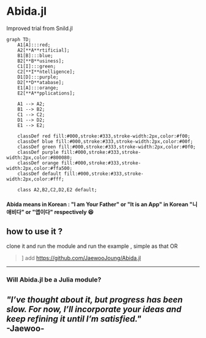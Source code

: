 # Abida.jl
Improved trial from Snild.jl

```mermaid
graph TD;
    A1[A]:::red;
    A2[**A**rtificial];
    B1[B]:::blue;
    B2[**B**usiness];
    C1[I]:::green;
    C2[**I**ntelligence];
    D1[D]:::purple;
    D2[**D**atabase];
    E1[A]:::orange;
    E2[**A**pplications];

    A1 --> A2;
    B1 --> B2;
    C1 --> C2;
    D1 --> D2;
    E1 --> E2;

    classDef red fill:#000,stroke:#333,stroke-width:2px,color:#f00;
    classDef blue fill:#000,stroke:#333,stroke-width:2px,color:#00f;
    classDef green fill:#000,stroke:#333,stroke-width:2px,color:#0f0;
    classDef purple fill:#000,stroke:#333,stroke-width:2px,color:#800080;
    classDef orange fill:#000,stroke:#333,stroke-width:2px,color:#ffa500;
    classDef default fill:#000,stroke:#333,stroke-width:2px,color:#fff;

    class A2,B2,C2,D2,E2 default;

```
#### Abida means in Korean : "I am Your Father" or "It is an App" in Korean  "니 애비다" or "앱이다" respectively 😆

## how to use it ? 
clone it and run the module and run the example , simple as that
OR
>] add https://github.com/JaewooJoung/Abida.jl

---

### **Will Abida.jl be a Julia module?**  
*"I’ve thought about it, but progress has been slow. For now, I’ll incorporate your ideas and keep refining it until I’m satisfied."*  
-Jaewoo-
---

